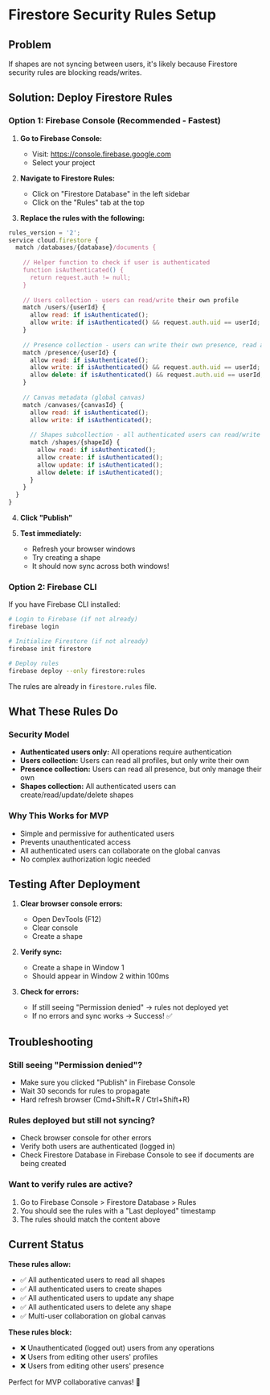 # Firestore Security Rules Setup

## Problem
If shapes are not syncing between users, it's likely because Firestore security rules are blocking reads/writes.

## Solution: Deploy Firestore Rules

### Option 1: Firebase Console (Recommended - Fastest)

1. **Go to Firebase Console:**
   - Visit: https://console.firebase.google.com
   - Select your project

2. **Navigate to Firestore Rules:**
   - Click on "Firestore Database" in the left sidebar
   - Click on the "Rules" tab at the top

3. **Replace the rules with the following:**

```javascript
rules_version = '2';
service cloud.firestore {
  match /databases/{database}/documents {
    
    // Helper function to check if user is authenticated
    function isAuthenticated() {
      return request.auth != null;
    }
    
    // Users collection - users can read/write their own profile
    match /users/{userId} {
      allow read: if isAuthenticated();
      allow write: if isAuthenticated() && request.auth.uid == userId;
    }
    
    // Presence collection - users can write their own presence, read all
    match /presence/{userId} {
      allow read: if isAuthenticated();
      allow write: if isAuthenticated() && request.auth.uid == userId;
      allow delete: if isAuthenticated() && request.auth.uid == userId;
    }
    
    // Canvas metadata (global canvas)
    match /canvases/{canvasId} {
      allow read: if isAuthenticated();
      allow write: if isAuthenticated();
      
      // Shapes subcollection - all authenticated users can read/write
      match /shapes/{shapeId} {
        allow read: if isAuthenticated();
        allow create: if isAuthenticated();
        allow update: if isAuthenticated();
        allow delete: if isAuthenticated();
      }
    }
  }
}
```

4. **Click "Publish"**

5. **Test immediately:**
   - Refresh your browser windows
   - Try creating a shape
   - It should now sync across both windows!

### Option 2: Firebase CLI

If you have Firebase CLI installed:

```bash
# Login to Firebase (if not already)
firebase login

# Initialize Firestore (if not already)
firebase init firestore

# Deploy rules
firebase deploy --only firestore:rules
```

The rules are already in `firestore.rules` file.

## What These Rules Do

### Security Model
- **Authenticated users only:** All operations require authentication
- **Users collection:** Users can read all profiles, but only write their own
- **Presence collection:** Users can read all presence, but only manage their own
- **Shapes collection:** All authenticated users can create/read/update/delete shapes

### Why This Works for MVP
- Simple and permissive for authenticated users
- Prevents unauthenticated access
- All authenticated users can collaborate on the global canvas
- No complex authorization logic needed

## Testing After Deployment

1. **Clear browser console errors:**
   - Open DevTools (F12)
   - Clear console
   - Create a shape

2. **Verify sync:**
   - Create a shape in Window 1
   - Should appear in Window 2 within 100ms

3. **Check for errors:**
   - If still seeing "Permission denied" → rules not deployed yet
   - If no errors and sync works → Success! ✅

## Troubleshooting

### Still seeing "Permission denied"?
- Make sure you clicked "Publish" in Firebase Console
- Wait 30 seconds for rules to propagate
- Hard refresh browser (Cmd+Shift+R / Ctrl+Shift+R)

### Rules deployed but still not syncing?
- Check browser console for other errors
- Verify both users are authenticated (logged in)
- Check Firestore Database in Firebase Console to see if documents are being created

### Want to verify rules are active?
1. Go to Firebase Console > Firestore Database > Rules
2. You should see the rules with a "Last deployed" timestamp
3. The rules should match the content above

## Current Status

**These rules allow:**
- ✅ All authenticated users to read all shapes
- ✅ All authenticated users to create shapes
- ✅ All authenticated users to update any shape
- ✅ All authenticated users to delete any shape
- ✅ Multi-user collaboration on global canvas

**These rules block:**
- ❌ Unauthenticated (logged out) users from any operations
- ❌ Users from editing other users' profiles
- ❌ Users from editing other users' presence

Perfect for MVP collaborative canvas! 🎨

